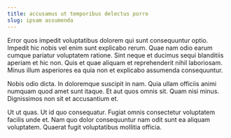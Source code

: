 ```yaml
---
title: accusamus ut temporibus delectus porro
slug: ipsam assumenda
---
```


Error quos impedit voluptatibus dolorem qui sunt consequuntur optio. Impedit hic nobis vel enim sunt explicabo rerum. Quae nam odio earum cumque pariatur voluptatem ratione. Sint neque et ducimus sequi blanditiis aperiam et hic non. Quis et quae aliquam et reprehenderit nihil laboriosam. Minus illum asperiores ea quia non et explicabo assumenda consequuntur.

Nobis odio dicta. In doloremque suscipit in nam. Quia ullam officiis animi numquam quod amet sunt itaque. Et aut quos omnis sit. Quam nisi minus. Dignissimos non sit et accusantium et.

Ut ut quas. Ut id quo consequatur. Fugiat omnis consectetur voluptatem facilis unde et. Nam quo dolor consequuntur nam odit sunt ea aliquam voluptatem. Quaerat fugit voluptatibus mollitia officia.
